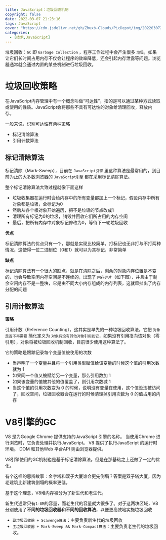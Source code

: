 ```yaml
---
title: JavaScript：垃圾回收机制
copyright: false
date: 2022-03-07 21:23:16
tags: JavaScript
cover: "https://cdn.jsdelivr.net/gh/Zhuxb-Clouds/PicDepot/img/202203072124126.jpg"
categories:
  - [技术,JavaScript]
---
```


垃圾回收：`GC` 即 `Garbage Collection` ，程序工作过程中会产生很多 `垃圾`，如果让它们长时间占用内存不仅会让程序的效率降低，还会引起内存泄露等问题。浏览器通常就会通过内置的某些机制进行垃圾回收。

# 垃圾回收策略

在JavaScript内存管理中有一个概念叫做“可达性”，指的是可以通过某种方式读取或使用的性质。JavaScript会将那些不具有可达性的对象给清理回收，释放内存。

一般来说，识别可达性有两种策略

- 标记清除算法
- 引用计数算法

## 标记清除算法

标记清除（Mark-Sweep），目前在 `JavaScript引擎` 里这种算法是最常用的，到目前为止的大多数浏览器的 `JavaScript引擎` 都在采用标记清除算法。

整个标记清除算法大致过程就像下面这样

- 垃圾收集器在运行时会给内存中的所有变量都加上一个标记，假设内存中所有对象都是垃圾，全标记为0
- 然后从各个根对象开始遍历，把不是垃圾的节点改成1
- 清理所有标记为0的垃圾，销毁并回收它们所占用的内存空间
- 最后，把所有内存中对象标记修改为0，等待下一轮垃圾回收

**优点**

标记清除算法的优点只有一个，那就是实现比较简单，打标记也无非打与不打两种情况，这使得一位二进制位（0和1）就可以为其标记，非常简单

**缺点**

标记清除算法有一个很大的缺点，就是在清除之后，剩余的对象内存位置是不变的，也会导致空闲内存空间是不连续的，出现了 `内存碎片`（如下图），并且由于剩余空闲内存不是一整块，它是由不同大小内存组成的内存列表，这就牵扯出了内存分配的问题

## 引用计数算法

**策略**

引用计数（Reference Counting），这其实是早先的一种垃圾回收算法，它把 `对象是否不再需要` 简化定义为 `对象有没有其他对象引用到它`，如果没有引用指向该对象（零引用），对象将被垃圾回收机制回收，目前很少使用这种算法了。

它的策略是跟踪记录每个变量值被使用的次数

- 当声明了一个变量并且将一个引用类型赋值给该变量的时候这个值的引用次数就为 1
- 如果同一个值又被赋给另一个变量，那么引用数加 1
- 如果该变量的值被其他的值覆盖了，则引用次数减 1
- 当这个值的引用次数变为 0 的时候，说明没有变量在使用，这个值没法被访问了，回收空间，垃圾回收器会在运行的时候清理掉引用次数为 0 的值占用的内存

# V8引擎的GC

V8 是为Google Chrome 提供支持的JavaScript 引擎的名称。 当使用Chrome 进行浏览时，它负责处理并执行JavaScript。 V8 提供了执行JavaScript 的运行时环境。 DOM 和其他Web 平台API 则由浏览器提供。

V8引擎使用的GC机制也是基于标记清除算法，但是在那基础之上还做了一定的优化。

有个这样的思辨故事：金字塔和双子大厦谁会更先倒塌？答案是双子塔大厦，因为老建筑比新建筑倒塌的概率更低。

基于这个理念，V8堆内存被分为了新生代和老生代。

新生代通常只有`1-8M`的容量，而老生代的容量就大很多了。对于这两块区域，V8分别使用了**不同的垃圾回收器和不同的回收算法**，以便更高效地实施垃圾回收

- `副垃圾回收器 + Scavenge算法`：主要负责新生代的垃圾回收
- `主垃圾回收器 + Mark-Sweep && Mark-Compact算法`：主要负责老生代的垃圾回收。

